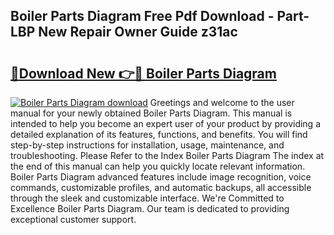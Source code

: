 ## Boiler Parts Diagram Free Pdf Download - Part-LBP New Repair Owner Guide z31ac

# <h2><a href="http://dfjzkkf.blite.top/?on=Boiler+Parts+Diagram">🔗Download New 👉🔴 Boiler Parts Diagram</a></h2>

[![Boiler Parts Diagram download](https://i.imgur.com/lujVjoI.png)](http://dfjzkkf.blite.top/?on=Boiler+Parts+Diagram)
Greetings and welcome to the user manual for your newly obtained Boiler Parts Diagram. This manual is intended to help you become an expert user of your product by providing a detailed explanation of its features, functions, and benefits. You will find step-by-step instructions for installation, usage, maintenance, and troubleshooting. Please Refer to the Index Boiler Parts Diagram The index at the end of this manual can help you quickly locate relevant information. Boiler Parts Diagram advanced features include image recognition, voice commands, customizable profiles, and automatic backups, all accessible through the sleek and customizable interface. We're Committed to Excellence Boiler Parts Diagram. Our team is dedicated to providing exceptional customer support.
